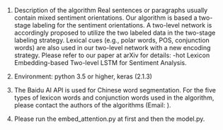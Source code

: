 1. Description of the algorithm
  Real sentences or paragraphs usually contain mixed sentiment orientations. Our algorithm is based a two-stage labeling for the sentiment orientations. A two-level network is accordingly proposed to utilize the two labeled data in the two-stage labeling strategy. Lexical cues (e.g., polar words, POS, conjunction words) are also used in our two-level network with a new encoding strategy. Please refer to our paper at arXiv for details: -hot Lexicon Embedding-based Two-level LSTM for Sentiment Analysis.

2. Environment: python 3.5 or higher, keras (2.1.3)

3. The Baidu AI API is used for Chinese word segmentation. For the five types of lexicon words and conjunction words used in the algorithm, please contact the authors of the algorithms (Email: ). 

4. Please run the embed_attention.py at first and then the model.py.
